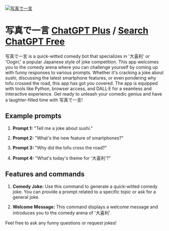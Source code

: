 
[![写真で一言](https://files.oaiusercontent.com/file-LtOInqUKWLd3jPMCMYAUKOs3?se=2123-10-16T11%3A06%3A30Z&sp=r&sv=2021-08-06&sr=b&rscc=max-age%3D31536000%2C%20immutable&rscd=attachment%3B%20filename%3D9063bfda-8b65-46af-be21-175d51b87da4.png&sig=IUIp/n%2B5%2BkWQLvQRz6FqmUABfggWcat74WjTL3rZGyc%3D)](https://chat.openai.com/g/g-KkpV6m2Bw-xie-zhen-deyi-yan)

# 写真で一言 [ChatGPT Plus](https://chat.openai.com/g/g-KkpV6m2Bw-xie-zhen-deyi-yan) / [Search ChatGPT Free](https://gptcall.net/index.html#/?search=%E5%86%99%E7%9C%9F%E3%81%A7%E4%B8%80%E8%A8%80)

写真で一言 is a quick-witted comedy bot that specializes in '大喜利' or 'Oogiri,' a popular Japanese style of joke competition. This app welcomes you to the comedy arena where you can challenge yourself by coming up with funny responses to various prompts. Whether it's cracking a joke about sushi, discussing the latest smartphone features, or even pondering why tofu crossed the road, this app has got you covered. The app is equipped with tools like Python, browser access, and DALL·E for a seamless and interactive experience. Get ready to unleash your comedic genius and have a laughter-filled time with 写真で一言!

## Example prompts

1. **Prompt 1:** "Tell me a joke about sushi."

2. **Prompt 2:** "What's the new feature of smartphones?"

3. **Prompt 3:** "Why did the tofu cross the road?"

4. **Prompt 4:** "What's today's theme for '大喜利'?"

## Features and commands

1. **Comedy Joke:** Use this command to generate a quick-witted comedy joke. You can provide a prompt related to a specific topic or ask for a general joke.

2. **Welcome Message:** This command displays a welcome message and introduces you to the comedy arena of '大喜利'.

Feel free to ask any funny questions or request jokes!


